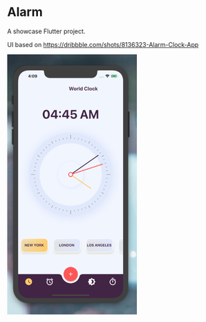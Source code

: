 # Alarm

A showcase Flutter project.

UI based on https://dribbble.com/shots/8136323-Alarm-Clock-App

<img src="https://github.com/dikadk/Alarm-Flutter-/blob/master/pics/1.png" width="300">![]()
